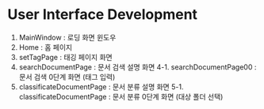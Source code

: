 # User Interface Development 

1. MainWindow : 로딩 화면 윈도우
2. Home : 홈 페이지
3. setTagPage : 태깅 페이지 화면
4. searchDocumentPage : 문서 검색 설명 화면
  4-1. searchDocumentPage00 : 문서 검색 0단계 화면 (태그 입력)
5. classificateDocumentPage : 문서 분류 설명 화면
  5-1. classificateDocumentPage : 문서 분류 0단계 화면 (대상 폴더 선택)
